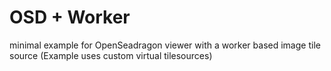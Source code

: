 # OSD + Worker

minimal example for OpenSeadragon viewer with a worker based image tile source
(Example uses custom virtual tilesources)
